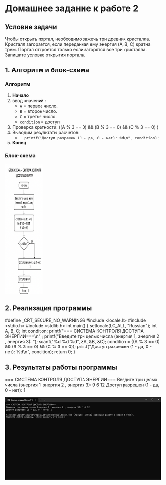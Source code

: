 # Домашнее задание к работе 2
## Условие задачи
Чтобы открыть портал, необходимо зажечь три древних кристалла.
Кристалл загорается, если переданная ему энергия (A, B, C) кратна трем. Портал 
откроется только если загорятся все три кристалла. Запишите условие открытия портала.
## 1. Алгоритм и блок-схема
### Алгоритм
1. **Начало**
2. ввод значений :
   - `A` = первое число.
   - `B` = второе число.
   - `C` = третье число.
   - `condition` = доступ
3.  Проверка кратности:
   ((A % 3 == 0) && (B % 3 == 0) && (C % 3 == 0) )
4. Выводим результаты расчетов:
   - `  printf("Доступ разрешен (1 - да, 0 - нет): %d\n", condition);`
5. **Конец**
### Блок-схема
<img width="122" height="421" alt="Диаграмма без названия drawio" src="https://raw.githubusercontent.com/wyrtwwr/email-assets/refs/heads/main/lab4.png" />


## 2. Реализация программы

#define _CRT_SECURE_NO_WARNINGS
#include <locale.h>
#include <stdio.h>
#include <stdlib.h>
int main() {
    setlocale(LC_ALL, "Russian");
    int A, B, C;
    int condition;
    printf("=== СИСТЕМА КОНТРОЛЯ ДОСТУПА ЭНЕРГИИ===\n");
    printf("Введите три целых числа (энергия 1, энергия 2 , энергия 3): ");
    scanf("%d %d %d", &A, &B, &C);
    condition = ((A % 3 == 0) && (B % 3 == 0) && (C % 3 == 0));
    printf("Доступ разрешен (1 - да, 0 - нет): %d\n", condition);
    return 0;
}

## 3. Результаты работы программы
=== СИСТЕМА КОНТРОЛЯ ДОСТУПА ЭНЕРГИИ===
Введите три целых числа (энергия 1, энергия 2 , энергия 3): 9 6 12
Доступ разрешен (1 - да, 0 - нет): 1

<img  src="https://raw.githubusercontent.com/wyrtwwr/email-assets/refs/heads/main/screen1.jpg" width="981" height="266">
